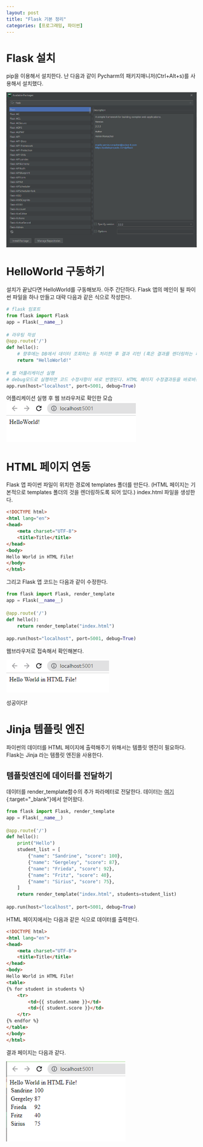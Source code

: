 ```yaml
---
layout: post
title: "Flask 기본 정리"
categories: [프로그래밍, 파이썬]
---
```


# Flask 설치
pip을 이용해서 설치한다. 난 다음과 같이 Pycharm의 패키지매니저(Ctrl+Alt+s)를 사용해서 설치했다. 

![Flask Install](/images/python-flask-install.png)

#  HelloWorld 구동하기 
설치가 끝났다면 HelloWorld를 구동해보자. 
아주 간단하다. Flask 앱의 메인이 될 파이썬 파일을 하나 만들고 대략 다음과 같은 식으로 작성한다. 

```python
# flask 임포트 
from flask import Flask
app = Flask(__name__)

# 라우팅 작성 
@app.route('/')
def hello():
    # 향후에는 DB에서 데이터 조회하는 등 처리한 후 결과 리턴 (혹은 결과를 렌더링하는 페이지 리턴) 하는 식으로 개선할 수 있다. 
    return "HelloWorld!"

# 웹 어플리케이션 실행 
# debug모드로 실행하면 코드 수정사항이 바로 반영된다. HTML 페이지 수정결과등을 바로바로 확인할 수 있어서 개발중에는 debug모드로 실행하면 좋다. 
app.run(host="localhost", port=5001, debug=True)
```
어플리케이션 실행 후 웹 브라우저로 확인한 모습
![Flask Hello World](/images/python-flask-helloworld.png)

# HTML 페이지 연동
Flask 앱 파이썬 파일이 위치한 경로에 templates 폴더를 만든다. 
(HTML 페이지는 기본적으로 templates 폴더의 것을 렌더링하도록 되어 있다.)
index.html 파일을 생성한다. 

```html 
<!DOCTYPE html>
<html lang="en">
<head>
    <meta charset="UTF-8">
    <title>Title</title>
</head>
<body>
Hello World in HTML File!
</body>
</html>
```

그리고 Flask 앱 코드는 다음과 같이 수정한다. 

```py
from flask import Flask, render_template
app = Flask(__name__)

@app.route('/')
def hello():
    return render_template("index.html")

app.run(host="localhost", port=5001, debug=True)
```

웹브라우저로 접속해서 확인해본다. 

![Flask Hello World](/images/python-flask-helloworld-html.png)

성공이다!

# Jinja 템플릿 엔진
파이썬의 데이터를 HTML 페이지에 출력해주기 위해서는 템플릿 엔진이 필요하다. 
Flask는 Jinja 라는 템플릿 엔진을 사용한다. 

## 템플릿엔진에 데이터를 전달하기
데이터를 render_template함수의 추가 파라메터로 전달한다. 
데이터는 [여기](https://realpython.com/primer-on-jinja-templating/){:target="_blank"}에서 얻어왔다. 

```py
from flask import Flask, render_template
app = Flask(__name__)

@app.route('/')
def hello():
    print("Hello")
    student_list = [
        {"name": "Sandrine", "score": 100},
        {"name": "Gergeley", "score": 87},
        {"name": "Frieda", "score": 92},
        {"name": "Fritz", "score": 40},
        {"name": "Sirius", "score": 75},
    ]
    return render_template("index.html", students=student_list)

app.run(host="localhost", port=5001, debug=True)
```

HTML 페이지에서는 다음과 같은 식으로 데이터를 출력한다.
```html
<!DOCTYPE html>
<html lang="en">
<head>
    <meta charset="UTF-8">
    <title>Title</title>
</head>
<body>
Hello World in HTML File!
<table>
{% for student in students %}
    <tr>
        <td>{{ student.name }}</td>
        <td>{{ student.score }}</td>
    </tr>
{% endfor %}
</table>
</body>
</html>
```

결과 페이지는 다음과 같다. 

![Flask Hello World with Data](/images/python-flask-html-with-data.png)